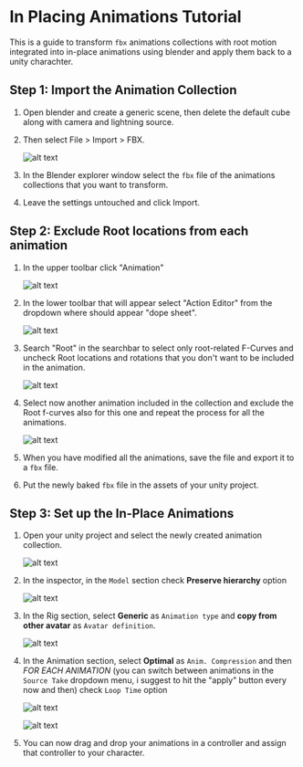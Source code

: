 # In Placing Animations Tutorial
This is a guide to transform `fbx` animations collections with root motion integrated into in-place animations using blender and apply them back to a unity charachter.

## Step 1: Import the Animation Collection
1. Open blender and create a generic scene, then delete the default cube along with camera and lightning source.
2. Then select File > Import > FBX.

   ![alt text](import_fbx.jpg) 
3. In the Blender explorer window select the `fbx` file of the animations collections that you want to transform.
4. Leave the settings untouched and click Import.

## Step 2: Exclude Root locations from each animation
1. In the upper toolbar click "Animation"

   ![alt text](animation_toolbar.jpg) 

2. In the lower toolbar that will appear select "Action Editor" from the dropdown where should appear "dope sheet".

    ![alt text](action_editor.jpg)

3. Search "Root" in the searchbar to select only root-related F-Curves and uncheck Root locations and rotations that you don't want to be included in the animation.

    ![alt text](root_curves.jpg)

4. Select now another animation included in the collection and exclude the Root f-curves also for this one and repeat the process for all the animations.

    ![alt text](switch_animations.jpg)

5. When you have modified all the animations, save the file and export it to a `fbx` file.
6. Put the newly baked `fbx` file in the assets of your unity project.

## Step 3: Set up the In-Place Animations
1. Open your unity project and select the newly created animation collection.

    ![alt text](collection_in_unity.jpg)

2. In the inspector, in the `Model` section check **Preserve hierarchy** option

    ![alt text](inspector_model_preserve_hierarchy.jpg)

3. In the Rig section, select **Generic** as `Animation type` and **copy from other avatar** as `Avatar definition`.

    ![alt text](inspector_rig_avatar_definition.jpg)

4. In the Animation section, select **Optimal** as `Anim. Compression` and then _FOR EACH ANIMATION_ (you can switch between animations in the `Source Take` dropdown menu, i suggest to hit the "apply" button every now and then) check `Loop Time` option

    ![alt text](inspector_animation_compression.jpg)

    ![alt text](inspector_animation_loop.jpg)

5. You can now drag and drop your animations in a controller and assign that controller to your character.

   